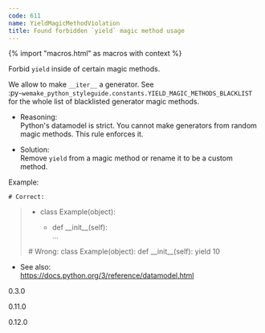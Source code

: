 ```yaml
---
code: 611
name: YieldMagicMethodViolation
title: Found forbidden `yield` magic method usage
---
```


{% import "macros.html" as macros with context %}

Forbid `yield` inside of certain magic methods.

We allow to make `__iter__` a generator. See
:py`~wemake_python_styleguide.constants.YIELD_MAGIC_METHODS_BLACKLIST`
for the whole list of blacklisted generator magic methods.

  - Reasoning:  
    Python's datamodel is strict. You cannot make generators from random
    magic methods. This rule enforces it.

  - Solution:  
    Remove `yield` from a magic method or rename it to be a custom
    method.

Example:

    # Correct:

>   - class Example(object):
>     
>       - def \_\_init\_\_(self):  
>         ...
> 
> \# Wrong: class Example(object): def \_\_init\_\_(self): yield 10

  - See also:  
    <https://docs.python.org/3/reference/datamodel.html>

<div class="versionadded">

0.3.0

</div>

<div class="versionchanged">

0.11.0

</div>

<div class="versionchanged">

0.12.0

</div>